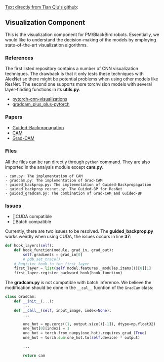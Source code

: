 [Text directly from Tian Qiu's github](https://github.com/suptimq/Saliency_based_Grape_PM_Quantification/tree/main/code/visualization): 

## Visualization Component

This is the visualization component for PM/BlackBird robots. Essentially, we would like to understand the decision-making of the models by employing state-of-the-art visualization algorithms.

### References

The first listed repository contains a number of CNN visualization techniques. The drawback is that it only tests these techniques with AlexNet so there might be potential problems when using other models like ResNet. The second one supports more torchvision models with several layer-finding functions in its **utils.py**.

- [pytorch-cnn-visualizations](https://github.com/utkuozbulak/pytorch-cnn-visualizations)
- [gradcam_plus_plus-pytorch](https://github.com/1Konny/gradcam_plus_plus-pytorch)

### Papers

- [Guided-Backpropagation](https://arxiv.org/pdf/1412.6806.pdf)
- [CAM](https://arxiv.org/pdf/1512.04150.pdf)
- [Grad-CAM](https://arxiv.org/pdf/1610.02391.pdf)

### Files

All the files can be ran directly through `python` command. They are also imported in the analysis module except **cam.py**.

```console
- cam.py: The implementation of CAM
- gradcam.py: The implementation of Grad-CAM
- guided_backprop.py: The implementation of Guided-Backpropagation
- guided_backprop_resnet.py: The Guided-BP for ResNet
- guided_gradcam.py: The combination of Grad-CAM and Guided-BP
```

### Issues

- []CUDA compatible
- []Batch compatible

Currently, there are two issues to be resolved. The **guided_backprop.py** works weirdly when using CUDA, the issues occurs in line **37**:

```Python
def hook_layers(self):
    def hook_function(module, grad_in, grad_out):
        self.gradients = grad_in[0]
        # pdb.set_trace()
    # Register hook to the first layer
    first_layer = list(self.model.features._modules.items())[0][1]
    first_layer.register_backward_hook(hook_function)
```

The **gradcam.py** is not compatible with batch inference. We believe the modification should be done in the `__cal__` fucntion of the `GradCam` class:

```Python
class GradCam:
    def __init__(...):
        ...
    def __call__(self, input_image, index=None):
        ...

        one_hot = np.zeros((1, output.size()[-1]), dtype=np.float32)
        one_hot[0][index] = 1
        one_hot = torch.from_numpy(one_hot).requires_grad_(True)
        one_hot = torch.sum(one_hot.to(self.device) * output)

        ...

        return cam
```
